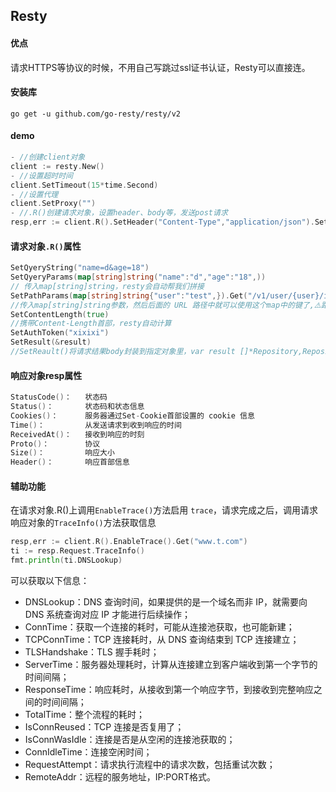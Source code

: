 ## Resty
#### 优点
请求HTTPS等协议的时候，不用自己写跳过ssl证书认证，Resty可以直接连。
#### 安装库
`go get -u github.com/go-resty/resty/v2`
#### demo
```go
- //创建client对象
client := resty.New()
- //设置超时时间
client.SetTimeout(15*time.Second)
- //设置代理
client.SetProxy("")
- //.R()创建请求对象，设置header、body等，发送post请求
resp,err := client.R().SetHeader("Content-Type","application/json").SetBody('{"id":1}').Post("www.t.com")
```
#### 请求对象`.R()`属性
```go
SetQyeryString("name=d&age=18")
SetQyeryParams(map[string]string("name":"d","age":"18",))
// 传入map[string]string，resty会自动帮我们拼接
SetPathParams(map[string]string{"user":"test",}).Get("/v1/user/{user}/info")
//传入map[string]string参数，然后后面的 URL 路径中就可以使用这个map中的键了,⚠️路径中的键需要用{}包起来。
SetContentLength(true)
//携带Content-Length首部，resty自动计算
SetAuthToken("xixixi")
SetResult(&result)
//SetReault()将请求结果body封装到指定对象里，var result []*Repository,Repository是自定义的type
```
#### 响应对象resp属性
```go
StatusCode()：	状态码
Status()：		状态码和状态信息
Cookies()：		服务器通过Set-Cookie首部设置的 cookie 信息
Time()：			从发送请求到收到响应的时间
ReceivedAt()：	接收到响应的时刻 
Proto()：		协议
Size()：			响应大小
Header()：		响应首部信息
```
#### 辅助功能
在请求对象.R()上调用`EnableTrace()`方法启用 `trace`，请求完成之后，调用请求响应对象的`TraceInfo()`方法获取信息
```go
resp,err := client.R().EnableTrace().Get("www.t.com")
ti := resp.Request.TraceInfo()
fmt.println(ti.DNSLookup)
```
可以获取以下信息：
- DNSLookup：DNS 查询时间，如果提供的是一个域名而非 IP，就需要向 DNS 系统查询对应 IP 才能进行后续操作；
- ConnTime：获取一个连接的耗时，可能从连接池获取，也可能新建；
- TCPConnTime：TCP 连接耗时，从 DNS 查询结束到 TCP 连接建立；
- TLSHandshake：TLS 握手耗时；
- ServerTime：服务器处理耗时，计算从连接建立到客户端收到第一个字节的时间间隔；
- ResponseTime：响应耗时，从接收到第一个响应字节，到接收到完整响应之间的时间间隔；
- TotalTime：整个流程的耗时；
- IsConnReused：TCP 连接是否复用了；
- IsConnWasIdle：连接是否是从空闲的连接池获取的；
- ConnIdleTime：连接空闲时间；
- RequestAttempt：请求执行流程中的请求次数，包括重试次数；
- RemoteAddr：远程的服务地址，IP:PORT格式。